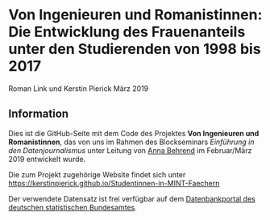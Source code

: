 Von Ingenieuren und Romanistinnen: Die Entwicklung des Frauenanteils unter den Studierenden von 1998 bis 2017
================
Roman Link und Kerstin Pierick
März 2019

Information
-----------

Dies ist die GitHub-Seite mit dem Code des Projektes **Von Ingenieuren und Romanistinnen**, das von uns im Rahmen des Blockseminars *Einführung in den Datenjournalismus* unter Leitung von [Anna Behrend](http://annabehrend.de/) im Februar/März 2019 entwickelt wurde.

Die zum Projekt zugehörige Website findet sich unter <https://kerstinpierick.github.io/Studentinnen-in-MINT-Faechern>

Der verwendete Datensatz ist frei verfügbar auf dem [Datenbankportal des deutschen statistischen Bundesamtes](https://www-genesis.destatis.de/genesis/online).
